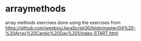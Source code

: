 # arraymethods
array methods exercises done using the exercises from https://github.com/wesbos/JavaScript30/blob/master/04%20-%20Array%20Cardio%20Day%201/index-START.html
